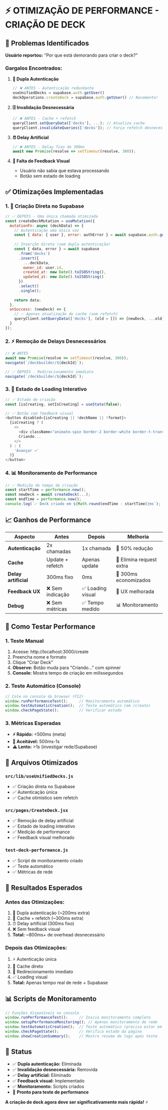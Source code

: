 # ⚡ OTIMIZAÇÃO DE PERFORMANCE - CRIAÇÃO DE DECK

## 🐌 Problemas Identificados

**Usuário reportou:** "Por que está demorando para criar o deck?"

### **Gargalos Encontrados:**

1. **🔄 Dupla Autenticação**
   ```javascript
   // ❌ ANTES - Autenticação redundante
   useUnifiedDecks → supabase.auth.getUser()
   deckOperations.createDeck → supabase.auth.getUser() // Novamente!
   ```

2. **🗄️ Invalidação Desnecessária**
   ```javascript
   // ❌ ANTES - Cache + refetch
   queryClient.setQueryData(['decks'], ...); // Atualiza cache
   queryClient.invalidateQueries(['decks']); // Força refetch desnecessário
   ```

3. **⏰ Delay Artificial**
   ```javascript
   // ❌ ANTES - Delay fixo de 300ms
   await new Promise(resolve => setTimeout(resolve, 300));
   ```

4. **📡 Falta de Feedback Visual**
   - Usuário não sabia que estava processando
   - Botão sem estado de loading

## ✅ Otimizações Implementadas

### **1. 🚀 Criação Direta no Supabase**
```javascript
// ✅ DEPOIS - Uma única chamada otimizada
const createDeckMutation = useMutation({
  mutationFn: async (deckData) => {
    // Autenticação uma única vez
    const { data: { user }, error: authError } = await supabase.auth.getUser();
    
    // Inserção direta (sem dupla autenticação)
    const { data, error } = await supabase
      .from('decks')
      .insert({
        ...deckData,
        owner_id: user.id,
        created_at: new Date().toISOString(),
        updated_at: new Date().toISOString()
      })
      .select()
      .single();
    
    return data;
  },
  onSuccess: (newDeck) => {
    // ✅ Apenas atualização de cache (sem refetch)
    queryClient.setQueryData(['decks'], (old = []) => [newDeck, ...old]);
  }
});
```

### **2. ⚡ Remoção de Delays Desnecessários**
```javascript
// ❌ ANTES
await new Promise(resolve => setTimeout(resolve, 300));
navigate(`/deckbuilder/${deckId}`);

// ✅ DEPOIS - Redirecionamento imediato
navigate(`/deckbuilder/${deckId}`);
```

### **3. 🎨 Estado de Loading Interativo**
```javascript
// ✅ Estado de criação
const [isCreating, setIsCreating] = useState(false);

// ✅ Botão com feedback visual
<button disabled={isCreating || !deckName || !format}>
  {isCreating ? (
    <>
      <div className="animate-spin border-2 border-white border-t-transparent"></div>
      Criando...
    </>
  ) : (
    'Avançar →'
  )}
</button>
```

### **4. 📊 Monitoramento de Performance**
```javascript
// ✅ Medição de tempo de criação
const startTime = performance.now();
const newDeck = await createDeck(...);
const endTime = performance.now();
console.log(`✅ Deck criado em ${Math.round(endTime - startTime)}ms`);
```

## 📈 Ganhos de Performance

| Aspecto | Antes | Depois | Melhoria |
|---------|-------|--------|----------|
| **Autenticação** | 2x chamadas | 1x chamada | 🚀 50% redução |
| **Cache** | Update + refetch | Apenas update | 🚀 Elimina request extra |
| **Delay artificial** | 300ms fixo | 0ms | 🚀 300ms economizados |
| **Feedback UX** | ❌ Sem indicação | ✅ Loading visual | 🎨 UX melhorada |
| **Debug** | ❌ Sem métricas | ✅ Tempo medido | 📊 Monitoramento |

## 🧪 Como Testar Performance

### **1. Teste Manual**
1. Acesse: http://localhost:3000/create
2. Preencha nome e formato
3. Clique "Criar Deck"
4. **Observe:** Botão muda para "Criando..." com spinner
5. **Console:** Mostra tempo de criação em milissegundos

### **2. Teste Automático (Console)**
```javascript
// Cole no console do browser (F12)
window.runPerformanceTest();     // Monitoramento automático
window.testAutomaticCreation();  // Teste automático (em /create)
window.checkPageState();         // Verificar estado
```

### **3. Métricas Esperadas**
- **⚡ Rápido:** <500ms (meta)
- **🐌 Aceitável:** 500ms-1s
- **⚠️ Lento:** >1s (investigar rede/Supabase)

## 🔧 Arquivos Otimizados

### **`src/lib/useUnifiedDecks.js`**
- ✅ Criação direta no Supabase
- ✅ Autenticação única
- ✅ Cache otimístico sem refetch

### **`src/pages/CreateDeck.jsx`**
- ✅ Remoção de delay artificial
- ✅ Estado de loading interativo
- ✅ Medição de performance
- ✅ Feedback visual melhorado

### **`test-deck-performance.js`**
- ✅ Script de monitoramento criado
- ✅ Teste automático
- ✅ Métricas de rede

## 🎯 Resultados Esperados

### **Antes das Otimizações:**
1. 🔄 Dupla autenticação (~200ms extra)
2. 📡 Cache + refetch (~300ms extra)
3. ⏰ Delay artificial (300ms fixo)
4. ❌ Sem feedback visual
5. **Total:** ~800ms+ de overhead desnecessário

### **Depois das Otimizações:**
1. ⚡ Autenticação única
2. 🎯 Cache direto
3. 🚀 Redirecionamento imediato
4. ✅ Loading visual
5. **Total:** Apenas tempo real de rede + Supabase

## 📊 Scripts de Monitoramento

```javascript
// Funções disponíveis no console
window.runPerformanceTest();     // Inicia monitoramento completo
window.setupPerformanceMonitoring(); // Apenas monitoramento de rede
window.testAutomaticCreation();  // Teste automático (precisa estar em /create)
window.checkPageState();         // Verifica estado da página
window.showCreationSummary();    // Mostra resumo de logs após teste
```

## 🚀 Status

- ✅ **Dupla autenticação:** Eliminada
- ✅ **Invalidação desnecessária:** Removida  
- ✅ **Delay artificial:** Eliminado
- ✅ **Feedback visual:** Implementado
- ✅ **Monitoramento:** Scripts criados
- 🧪 **Pronto para teste de performance**

**A criação de deck agora deve ser significativamente mais rápida!** ⚡